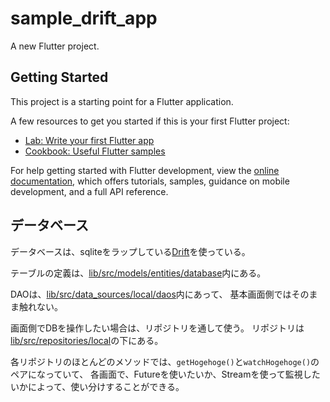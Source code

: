 # sample_drift_app

A new Flutter project.

## Getting Started

This project is a starting point for a Flutter application.

A few resources to get you started if this is your first Flutter project:

- [Lab: Write your first Flutter app](https://docs.flutter.dev/get-started/codelab)
- [Cookbook: Useful Flutter samples](https://docs.flutter.dev/cookbook)

For help getting started with Flutter development, view the
[online documentation](https://docs.flutter.dev/), which offers tutorials,
samples, guidance on mobile development, and a full API reference.


## データベース

データベースは、sqliteをラップしている[Drift](https://drift.simonbinder.eu/docs/)を使っている。

テーブルの定義は、[lib/src/models/entities/database](lib/src/models/entities/database)内にある。

DAOは、[lib/src/data_sources/local/daos](lib/src/services/local/daos)内にあって、
基本画面側ではそのまま触れない。

画面側でDBを操作したい場合は、リポジトリを通して使う。
リポジトリは[lib/src/repositories/local](lib/src/repositories/local)の下にある。

各リポジトリのほとんどのメソッドでは、`getHogehoge()`と`watchHogehoge()`のペアになっていて、
各画面で、Futureを使いたいか、Streamを使って監視したいかによって、使い分けすることができる。
